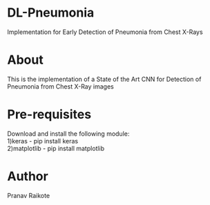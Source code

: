 # DL-Pneumonia
Implementation for Early Detection of Pneumonia from Chest X-Rays

# About
This is the implementation of a State of the Art CNN for Detection of Pneumonia from Chest X-Ray images <br>

# Pre-requisites
Download and install the following module: <br> 
1)keras - pip install keras <br>
2)matplotlib - pip install matplotlib <br>

# Author
Pranav Raikote
